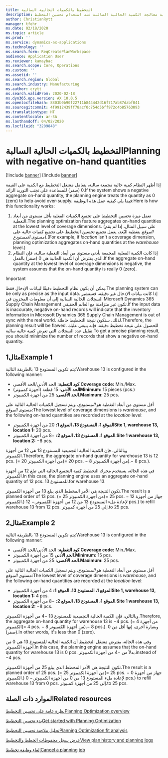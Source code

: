 ```yaml
---
title: التخطيط بالكميات الحالية السالبة
description: يوضح هذا الموضوع كيفية معالجة الكمية الحالية السالبة عند استخدام تحسين التخطيط.
author: ChristianRytt
manager: tfehr
ms.date: 02/18/2020
ms.topic: article
ms.prod: ''
ms.service: dynamics-ax-applications
ms.technology: ''
ms.search.form: ReqCreatePlanWorkspace
audience: Application User
ms.reviewer: kamaybac
ms.search.scope: Core, Operations
ms.custom: ''
ms.assetid: ''
ms.search.region: Global
ms.search.industry: Manufacturing
ms.author: crytt
ms.search.validFrom: 2020-02-18
ms.dyn365.ops.version: AX 10.0.5
ms.openlocfilehash: 8803b0b90f22711b844442d16f717ab87dabf041
ms.sourcegitcommit: 4f9912439ff78acf0c754d5bff972c4b85763093
ms.translationtype: HT
ms.contentlocale: ar-SA
ms.lasthandoff: 04/02/2020
ms.locfileid: "3209848"
---
```

# <a name="planning-with-negative-on-hand-quantities"></a><span data-ttu-id="13388-103">التخطيط بالكميات الحالية السالبة</span><span class="sxs-lookup"><span data-stu-id="13388-103">Planning with negative on-hand quantities</span></span>

[!include [banner](../../includes/preview-banner.md)]
[!include [banner](../../includes/banner.md)]

<span data-ttu-id="13388-104">إذا أظهر النظام كمية حالية مجمعة سالبة، يتعامل مشغل التخطيط مع الكمية على القيمة 0 (صفر) للمساعدة على تجنب التوريد الزائد.</span><span class="sxs-lookup"><span data-stu-id="13388-104">If the system shows a negative aggregate on-hand quantity, the planning engine treats the quantity as 0 (zero) to help avoid over-supply.</span></span> <span data-ttu-id="13388-105">فيما يلي كيفية عمل هذه الوظيفة:</span><span class="sxs-lookup"><span data-stu-id="13388-105">Here is how this functionality works:</span></span>

1. <span data-ttu-id="13388-106">تعمل ميزة تحسين التخطيط على تجميع الكميات الفعلية بأقل مستوى من أبعاد التغطية.</span><span class="sxs-lookup"><span data-stu-id="13388-106">The planning optimization feature aggregates on-hand quantities at the lowest level of coverage dimensions.</span></span> <span data-ttu-id="13388-107">(على سبيل المثال، إذا لم يقم *الموقع* بتغطية البُعد، يعمل تجميع تحسين التخطيط على تجميع كميات حالية على مستوى *المستودع*).</span><span class="sxs-lookup"><span data-stu-id="13388-107">(For example, if *location* isn't a coverage dimension, planning optimization aggregates on-hand quantities at the *warehouse* level.)</span></span>
1. <span data-ttu-id="13388-108">إذا كانت الكمية الفعلية المجمعة بأدنى مستوى من أبعاد التغطية سالبة، فإن النظام الذي يفترض أن الكمية الحالية هي 0 (صفر) بالفعل.</span><span class="sxs-lookup"><span data-stu-id="13388-108">If the aggregate on-hand quantity at the lowest level of coverage dimensions is negative, the system assumes that the on-hand quantity is really 0 (zero).</span></span>

> [!IMPORTANT]
> <span data-ttu-id="13388-109">يمكن أن يكون نظام التخطيط دقيقًا لبيانات الإدخال فقط.</span><span class="sxs-lookup"><span data-stu-id="13388-109">The planning system can be only as precise as the input data.</span></span> <span data-ttu-id="13388-110">إذا كانت بيانات الإدخال غير دقيقة، فستشير السجلات الحالية السالبة إلى أن معلومات المخزون في Microsoft Dynamics 365 Supply Chain Management تكون غير متزامنة مع العالم الحقيقي.</span><span class="sxs-lookup"><span data-stu-id="13388-110">If the input data is inaccurate, negative on-hand records will indicate that the inventory information in Microsoft Dynamics 365 Supply Chain Management is out of sync with the real world.</span></span> <span data-ttu-id="13388-111">لذلك، ستكون نتيجة التخطيط خاطئة.</span><span class="sxs-lookup"><span data-stu-id="13388-111">Therefore, the planning result will be flawed.</span></span> <span data-ttu-id="13388-112">للحصول على نتيجة تخطيط دقيقة، فإنه ينبغي عليك تقليل عدد السجلات التي تعرض كمية حالية سالبة.</span><span class="sxs-lookup"><span data-stu-id="13388-112">To get a precise planning result, you should minimize the number of records that show a negative on-hand quantity.</span></span>

## <a name="example-1"></a><span data-ttu-id="13388-113">مثال1</span><span class="sxs-lookup"><span data-stu-id="13388-113">Example 1</span></span>

<span data-ttu-id="13388-114">يتم تكوين المستودع 13 بالطريقة التالية:</span><span class="sxs-lookup"><span data-stu-id="13388-114">Warehouse 13 is configured in the following manner:</span></span>

- <span data-ttu-id="13388-115">**كود التغطية:** الحد الأدنى/الحد الأقصى.</span><span class="sxs-lookup"><span data-stu-id="13388-115">**Coverage code:** Min./Max.</span></span>
- <span data-ttu-id="13388-116">**الحد الأدنى:** 15 قطعة (أجهزة كمبيوتر)</span><span class="sxs-lookup"><span data-stu-id="13388-116">**Minimum:** 15 pieces (pcs.)</span></span>
- <span data-ttu-id="13388-117">**الحد الأقصى:** 25 من أجهزة الكمبيوتر.</span><span class="sxs-lookup"><span data-stu-id="13388-117">**Maximum:** 25 pcs.</span></span>

<span data-ttu-id="13388-118">أقل مستوى من أبعاد التغطية هو *المستودع*، ويتم تسجيل الكميات الحالية التالية على مستوى *الموقع*:</span><span class="sxs-lookup"><span data-stu-id="13388-118">The lowest level of coverage dimensions is *warehouse*, and the following on-hand quantities are recorded at the *location* level:</span></span>

- <span data-ttu-id="13388-119">**الموقع 1، المستودع 13، الموقع 1:** 20 من أجهزة الكمبيوتر</span><span class="sxs-lookup"><span data-stu-id="13388-119">**Site 1, warehouse 13, location 1:** 20 pcs.</span></span>
- <span data-ttu-id="13388-120">**الموقع 1، المستودع 13، الموقع 2:** &minus;8 من أجهزة الكمبيوتر.</span><span class="sxs-lookup"><span data-stu-id="13388-120">**Site 1 warehouse 13, location 2:** &minus;8 pcs.</span></span>

<span data-ttu-id="13388-121">وبالتالي، فإن الكمية الحالية التجميعية للمستودع 13 هي 12 من أجهزة الكمبيوتر.</span><span class="sxs-lookup"><span data-stu-id="13388-121">Therefore, the aggregate on-hand quantity for warehouse 13 is 12 pcs.</span></span> <span data-ttu-id="13388-122">(= 20 من أجهزة الكمبيوتر</span><span class="sxs-lookup"><span data-stu-id="13388-122">(= 20 pcs.</span></span> <span data-ttu-id="13388-123">&minus; 8 من أجهزة الكمبيوتر).</span><span class="sxs-lookup"><span data-stu-id="13388-123">&minus; 8 pcs.).</span></span>

<span data-ttu-id="13388-124">في هذه الحالة، يستخدم محرك التخطيط كمية التجميع الحالية التي تبلغ 12 من أجهزة الكمبيوتر.</span><span class="sxs-lookup"><span data-stu-id="13388-124">In this case, the planning engine uses an aggregate on-hand quantity of 12 pcs.</span></span> <span data-ttu-id="13388-125">للمستودع 13.</span><span class="sxs-lookup"><span data-stu-id="13388-125">for warehouse 13.</span></span>

<span data-ttu-id="13388-126">تكون النتيجة هي الأمر المخطط الذي يبلغ 13 من أجهزة الكمبيوتر.</span><span class="sxs-lookup"><span data-stu-id="13388-126">The result is a planned order of 13 pcs.</span></span> <span data-ttu-id="13388-127">(= 25 من أجهزة الكمبيوتر</span><span class="sxs-lookup"><span data-stu-id="13388-127">(= 25 pcs.</span></span> <span data-ttu-id="13388-128">&minus; 12 جهاز من أجهزة الكمبيوتر.) لإعادة ملء المستودع 13 من 12 من أجهزة الكمبيوتر.</span><span class="sxs-lookup"><span data-stu-id="13388-128">&minus; 12 pcs.) to refill warehouse 13 from 12 pcs.</span></span> <span data-ttu-id="13388-129">إلى 25 من أجهزة كمبيوتر.</span><span class="sxs-lookup"><span data-stu-id="13388-129">to 25 pcs.</span></span>

## <a name="example-2"></a><span data-ttu-id="13388-130">مثال2</span><span class="sxs-lookup"><span data-stu-id="13388-130">Example 2</span></span>

<span data-ttu-id="13388-131">يتم تكوين المستودع 13 بالطريقة التالية:</span><span class="sxs-lookup"><span data-stu-id="13388-131">Warehouse 13 is configured in the following manner:</span></span>

- <span data-ttu-id="13388-132">**كود التغطية:** الحد الأدنى/الحد الأقصى.</span><span class="sxs-lookup"><span data-stu-id="13388-132">**Coverage code:** Min./Max.</span></span>
- <span data-ttu-id="13388-133">**الحد الأدنى** 15 من أجهزة الكمبيوتر.</span><span class="sxs-lookup"><span data-stu-id="13388-133">**Minimum:** 15 pcs.</span></span>
- <span data-ttu-id="13388-134">**الحد الأقصى:** 25 من أجهزة الكمبيوتر.</span><span class="sxs-lookup"><span data-stu-id="13388-134">**Maximum:** 25 pcs.</span></span>

<span data-ttu-id="13388-135">أقل مستوى من أبعاد التغطية هو *المستودع*، ويتم تسجيل الكميات الحالية التالية على مستوى *الموقع*:</span><span class="sxs-lookup"><span data-stu-id="13388-135">The lowest level of coverage dimensions is *warehouse*, and the following on-hand quantities are recorded at the *location* level:</span></span>

- <span data-ttu-id="13388-136">**الموقع 1، المستودع 13، الموقع 1:** 4 من أجهزة الكمبيوتر</span><span class="sxs-lookup"><span data-stu-id="13388-136">**Site 1, warehouse 13, location 1:** 4 pcs.</span></span>
- <span data-ttu-id="13388-137">**الموقع 1، المستودع 13، الموقع 2:** &minus;8 من أجهزة الكمبيوتر.</span><span class="sxs-lookup"><span data-stu-id="13388-137">**Site 1 warehouse 13, location 2:** &minus;8 pcs.</span></span>

<span data-ttu-id="13388-138">وبالتالي، فإن الكمية الحالية التجميعية للمستودع 13 &minus;4 من أجهزة الكمبيوتر.</span><span class="sxs-lookup"><span data-stu-id="13388-138">Therefore, the aggregate on-hand quantity for warehouse 13 is &minus;4 pcs.</span></span> <span data-ttu-id="13388-139">(= 4 من أجهزة الكمبيوتر</span><span class="sxs-lookup"><span data-stu-id="13388-139">(= 4 pcs.</span></span> <span data-ttu-id="13388-140">&minus; 8 من أجهزة الكمبيوتر).</span><span class="sxs-lookup"><span data-stu-id="13388-140">&minus; 8 pcs.).</span></span> <span data-ttu-id="13388-141">وبعبارة أخرى، إنها أقل من 0 (صفر).</span><span class="sxs-lookup"><span data-stu-id="13388-141">In other words, it's less than 0 (zero).</span></span>

<span data-ttu-id="13388-142">وفي هذه الحالة، يفترض مشغل التخطيط أن الكمية الحالية للمستودع 13 هي 0 من أجهزة الكمبيوتر.</span><span class="sxs-lookup"><span data-stu-id="13388-142">In this case, the planning engine assumes that the on-hand quantity for warehouse 13 is 0 pcs.</span></span> <span data-ttu-id="13388-143">بدلاً من &minus;4 من أجهزة الكمبيوتر.</span><span class="sxs-lookup"><span data-stu-id="13388-143">instead of &minus;4 pcs.</span></span>

<span data-ttu-id="13388-144">تكون النتيجة هي الأمر المخطط الذي يبلغ 25 من أجهزة الكمبيوتر.</span><span class="sxs-lookup"><span data-stu-id="13388-144">The result is a planned order of 25 pcs.</span></span> <span data-ttu-id="13388-145">(= 25 من أجهزة الكمبيوتر</span><span class="sxs-lookup"><span data-stu-id="13388-145">(= 25 pcs.</span></span> <span data-ttu-id="13388-146">&minus; 0 جهاز من أجهزة الكمبيوتر.) لإعادة ملء المستودع 13 من 0 من أجهزة الكمبيوتر.</span><span class="sxs-lookup"><span data-stu-id="13388-146">&minus; 0 pcs.) to refill warehouse 13 from 0 pcs.</span></span> <span data-ttu-id="13388-147">إلى 25 من أجهزة كمبيوتر.</span><span class="sxs-lookup"><span data-stu-id="13388-147">to 25 pcs.</span></span>

## <a name="related-resources"></a><span data-ttu-id="13388-148">الموارد ذات الصلة</span><span class="sxs-lookup"><span data-stu-id="13388-148">Related resources</span></span>

[<span data-ttu-id="13388-149">نظرة عامة على تحسين التخطيط‬</span><span class="sxs-lookup"><span data-stu-id="13388-149">Planning Optimization overview</span></span>](planning-optimization-overview.md)

[<span data-ttu-id="13388-150">بدء تحسين التخطيط</span><span class="sxs-lookup"><span data-stu-id="13388-150">Get started with Planning Optimization</span></span>](get-started.md)

[<span data-ttu-id="13388-151">تحليل ملاءمة تحسين التخطيط</span><span class="sxs-lookup"><span data-stu-id="13388-151">Planning Optimization fit analysis</span></span>](planning-optimization-fit-analysis.md)

[<span data-ttu-id="13388-152">عرض سجل محفوظات الخطط والتخطيط</span><span class="sxs-lookup"><span data-stu-id="13388-152">View plan history and planning logs</span></span>](plan-history-logs.md)

[<span data-ttu-id="13388-153">إلغاء وظيفة تخطيط</span><span class="sxs-lookup"><span data-stu-id="13388-153">Cancel a planning job</span></span>](cancel-planning-job.md)
